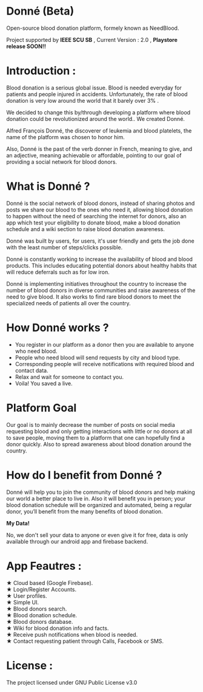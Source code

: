 # Donné (Beta)

Open-source blood donation platform, formely known as NeedBlood.

Project supported by **IEEE SCU SB** , Current Version : 2.0 , **Playstore release SOON!!**

# Introduction :

Blood donation is a serious global issue. Blood is needed everyday for patients and people injured in accidents. Unfortunately, the rate of blood donation is very low around the world that it barely over 3% .

We decided to change this by/through developing a platform where blood donation could be revolutionized around the world.. 
We created Donné.

Alfred François Donné, the discoverer of leukemia and blood platelets, the name of the platform was chosen to honor him.

Also, Donné is the past of the verb donner in French, meaning to give, and an adjective, meaning achievable or affordable, pointing to our goal of providing a social network for blood donors.


# What is Donné ?

Donné is the social network of blood donors, instead of sharing photos and posts we share our blood to the ones who need it, allowing blood donation to happen without the need of searching the internet for donors, also an app which test your eligibility to donate blood, make a blood donation schedule and a wiki section to raise blood donation awareness.

Donné was built by users, for users, it's user friendly and gets the job done with the least number of steps/clicks possible.  

Donné  is constantly working to increase the availability of blood and blood products. This includes educating potential donors about healthy habits that will reduce deferrals such as for low iron.

Donné  is implementing initiatives throughout the country to increase the number of blood donors in diverse communities and raise awareness of the need to give blood.  It also works to find rare blood donors to meet the specialized needs of patients all over the country.



# How Donné works ?

- You register in our platform as a donor then you are available to anyone who need blood.
- People who need blood will send requests by city and blood type.
- Corresponding people will receive notifications with required blood and contact data.
- Relax and wait for someone to contact you.
- Voila! You saved a live.

# Platform Goal

Our goal is to mainly decrease the number of posts on social media requesting blood and only getting interactions with little or no donors at all to save people, moving them to a platform that one can hopefully find a donor quickly. Also to spread awareness about blood donation around the country.


# How do I benefit from Donné ?

Donné will help you to join the community of blood donors and help making our world a better place to live in. Also it will benefit you in person; your blood donation schedule will be organized and automated, being a regular donor, you’ll benefit from the many benefits of blood donation.

**My Data!**

No, we don't sell your data to anyone or even give it for free, data is only available through our android app and firebase backend.


# App Feautres :

★ Cloud based (Google Firebase). <br/>
★ Login/Register Accounts.<br/>
★ User profiles.<br/>
★ Simple UI.<br/>
★ Blood donors search.<br/>
★ Blood donation schedule.<br/>
★ Blood donors database.   <br/>
★ Wiki for blood donation info and facts.   <br/>
★ Receive push notifications when blood is needed.<br/>
★ Contact requesting patient through Calls, Facebook or SMS.<br/>


# License :

The project licensed under GNU Public License v3.0
 
